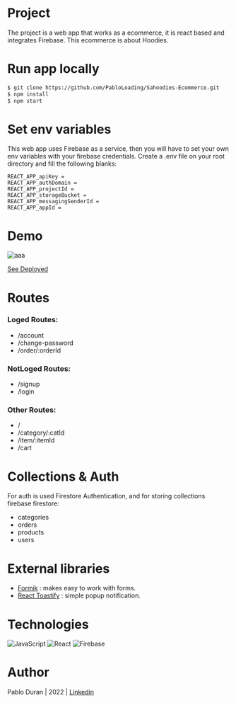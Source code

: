 # Project
The project is a web app that works as a ecommerce, it is react based and integrates Firebase.
This ecommerce is about Hoodies.

# Run app locally

```bash
$ git clone https://github.com/PabloLoading/Sahoodies-Ecommerce.git
$ npm install
$ npm start
```

# Set env variables
This web app uses Firebase as a service, then you will have to set your own env variables with your firebase 
credentials. Create a .env file on your root directory and fill the following blanks:
```
REACT_APP_apiKey =
REACT_APP_authDomain =
REACT_APP_projectId =
REACT_APP_storageBucket =
REACT_APP_messagingSenderId =
REACT_APP_appId =
```

# Demo
![aaa](https://user-images.githubusercontent.com/90655224/184688323-3c0e2222-2563-4fe1-b4ab-67d1641f03cd.gif)

[See Deployed](https://sahoodies.vercel.app/)

# Routes

### Loged Routes:
- /account
- /change-password
- /order/:orderId

### NotLoged Routes:
- /signup
- /login

### Other Routes:
- /
- /category/:catId
- /item/:itemId
- /cart

 # Collections & Auth
 For auth is used Firestore Authentication, and for storing collections firebase firestore:
 - categories
 - orders
 - products
 - users
 

# External libraries
-  [Formik](https://formik.org/) : makes easy to work with forms.
- [React Toastify](https://fkhadra.github.io/react-toastify/introduction/) : simple popup notification. 

# Technologies

![JavaScript](https://img.shields.io/badge/javascript-%23323330.svg?style=for-the-badge&logo=javascript&logoColor=%23F7DF1E)
![React](https://img.shields.io/badge/react-%2320232a.svg?style=for-the-badge&logo=react&logoColor=%2361DAFB)
![Firebase](https://img.shields.io/badge/Firebase-039BE5?style=for-the-badge&logo=Firebase&logoColor=white)

# Author
Pablo Duran | 2022 | [Linkedin](https://www.linkedin.com/in/pablo-dur%C3%A1n-b07a11220/)
